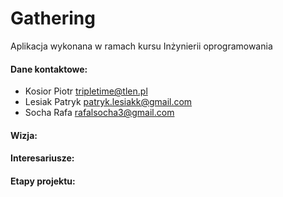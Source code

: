 # Gathering
Aplikacja wykonana w ramach kursu Inżynierii oprogramowania

#### Dane kontaktowe:
* Kosior Piotr    tripletime@tlen.pl 
* Lesiak Patryk   patryk.lesiakk@gmail.com  
* Socha Rafa      rafalsocha3@gmail.com 

#### Wizja:

#### Interesariusze:

#### Etapy projektu:


